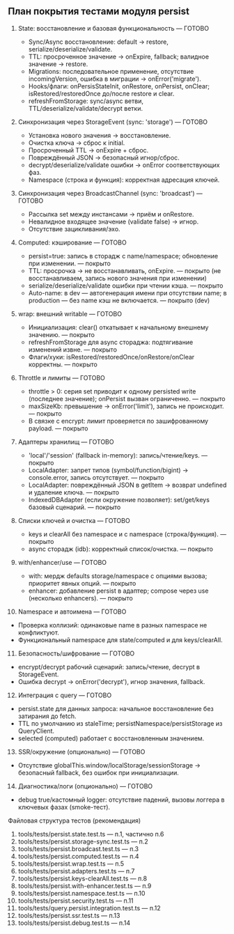 ## План покрытия тестами модуля persist

1. State: восстановление и базовая функциональность — ГОТОВО
   - Sync/Async восстановление: default → restore, serialize/deserialize/validate.
   - TTL: просроченное значение → onExpire, fallback; валидное значение → restore.
   - Migrations: последовательное применение, отсутствие incomingVersion, ошибка в миграции → onError('migrate').
   - Hooks/флаги: onPersisStateInit, onRestore, onPersist, onClear; isRestored/restoredOnce до/после restore и clear.
   - refreshFromStorage: sync/async ветви, TTL/deserialize/validate/decrypt ветки.

2. Синхронизация через StorageEvent (sync: 'storage') — ГОТОВО
   - Установка нового значения → восстановление.
   - Очистка ключа → сброс к initial.
   - Просроченный TTL → onExpire + сброс.
   - Повреждённый JSON → безопасный игнор/сброс.
   - decrypt/deserialize/validate ошибки → onError соответствующих фаз.
   - Namespace (строка и функция): корректная адресация ключей.

3. Синхронизация через BroadcastChannel (sync: 'broadcast') — ГОТОВО
   - Рассылка set между инстансами → приём и onRestore.
   - Невалидное входящее значение (validate false) → игнор.
   - Отсутствие зацикливания/эхо.

4. Computed: кэширование — ГОТОВО
   - persist=true: запись в сторадж с name/namespace; обновление при изменении. — покрыто
   - TTL: просрочка → не восстанавливать, onExpire. — покрыто (не восстанавливаем, запись нового значения при изменении)
   - serialize/deserialize/validate ошибки при чтении кэша. — покрыто
   - Auto-name: в dev — автогенерация имени при отсутствии name; в production — без name кэш не включается. — покрыто (dev)

5. wrap: внешний writable — ГОТОВО
   - Инициализация: clear() откатывает к начальному внешнему значению. — покрыто
   - refreshFromStorage для async стораджа: подтягивание изменений извне. — покрыто
   - Флаги/хуки: isRestored/restoredOnce/onRestore/onClear корректны. — покрыто

6. Throttle и лимиты — ГОТОВО
   - throttle > 0: серия set приводит к одному persisted write (последнее значение); onPersist вызван ограниченно. — покрыто
   - maxSizeKb: превышение → onError('limit'), запись не происходит. — покрыто
   - В связке с encrypt: лимит проверяется по зашифрованному payload. — покрыто

7. Адаптеры хранилищ — ГОТОВО
   - 'local'/'session' (fallback in-memory): запись/чтение/keys. — покрыто
   - LocalAdapter: запрет типов (symbol/function/bigint) → console.error, запись отсутствует. — покрыто
   - LocalAdapter: повреждённый JSON в getItem → возврат undefined и удаление ключа. — покрыто
   - IndexedDBAdapter (если окружение позволяет): set/get/keys базовый сценарий. — покрыто

8. Списки ключей и очистка — ГОТОВО
   - keys и clearAll без namespace и с namespace (строка/функция). — покрыто
   - async сторадж (idb): корректный список/очистка. — покрыто

9. with/enhancer/use — ГОТОВО
   - with: мердж defaults storage/namespace с опциями вызова; приоритет явных опций. — покрыто
   - enhancer: добавление persist в адаптер; compose через use (несколько enhancers). — покрыто

10. Namespace и автоимена — ГОТОВО

- Проверка коллизий: одинаковые name в разных namespace не конфликтуют.
- Функциональный namespace для state/computed и для keys/clearAll.

11. Безопасность/шифрование — ГОТОВО

- encrypt/decrypt рабочий сценарий: запись/чтение, decrypt в StorageEvent.
- Ошибка decrypt → onError('decrypt'), игнор значения, fallback.

12. Интеграция с query — ГОТОВО

- persist.state для данных запроса: начальное восстановление без затирания до fetch.
- TTL по умолчанию из staleTime; persistNamespace/persistStorage из QueryClient.
- selected (computed) работает с восстановленным значением.

13. SSR/окружение (опционально) — ГОТОВО

- Отсутствие globalThis.window/localStorage/sessionStorage → безопасный fallback, без ошибок при инициализации.

14. Диагностика/логи (опционально) — ГОТОВО

- debug true/кастомный logger: отсутствие падений, вызовы логгера в ключевых фазах (smoke-тест).

Файловая структура тестов (рекомендация)

1) tools/tests/persist.state.test.ts — п.1, частично п.6
2) tools/tests/persist.storage-sync.test.ts — п.2
3) tools/tests/persist.broadcast.test.ts — п.3
4) tools/tests/persist.computed.test.ts — п.4
5) tools/tests/persist.wrap.test.ts — п.5
6) tools/tests/persist.adapters.test.ts — п.7
7) tools/tests/persist.keys-clearAll.test.ts — п.8
8) tools/tests/persist.with-enhancer.test.ts — п.9
9) tools/tests/persist.namespace.test.ts — п.10
10) tools/tests/persist.security.test.ts — п.11
11) tools/tests/query.persist.integration.test.ts — п.12
12) tools/tests/persist.ssr.test.ts — п.13
13) tools/tests/persist.debug.test.ts — п.14
